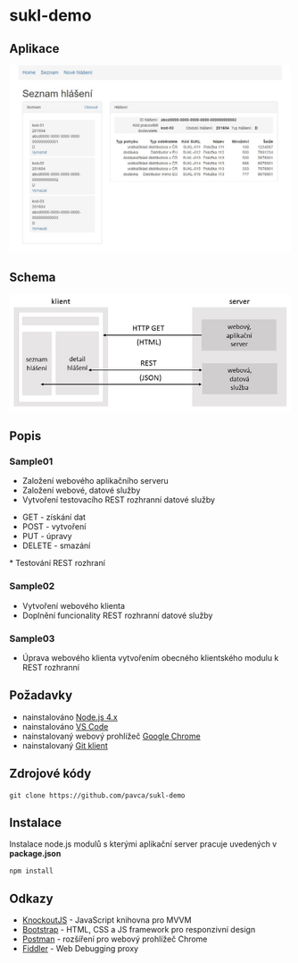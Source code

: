 # sukl-demo

## Aplikace
![Sukl Demo Aplikace](https://github.com/pavca/sukl-demo/raw/master/img/sukl-demo1.jpg)

## Schema
![Sukl Demo Schema](https://github.com/pavca/sukl-demo/raw/master/img/sukl-demo.jpg)

## Popis
### Sample01
* Založení webového aplikačního serveru
* Založení webové, datové služby
* Vytvoření testovacího REST rozhranní datové služby
<ul>
<li>GET - získání dat</li>
<li>POST - vytvoření</li>
<li>PUT - úpravy</li>
<li>DELETE - smazání</li>
</ul>
* Testování REST rozhraní

### Sample02
* Vytvoření webového klienta
* Doplnění funcionality REST rozhranní datové služby

### Sample03
* Úprava webového klienta vytvořením obecného klientského modulu k REST rozhranní

## Požadavky
* nainstalováno [Node.js 4.x](https://nodejs.org/)
* nainstalováno [VS Code](https://code.visualstudio.com/)
* nainstalovaný webový prohlížeč [Google Chrome](https://www.google.com/chrome/browser/desktop/index.html)
* nainstalovaný [Git klient](https://git-scm.com/download/gui/linux)

## Zdrojové kódy
```
git clone https://github.com/pavca/sukl-demo
```
## Instalace
Instalace node.js modulů s kterými aplikační server pracuje uvedených v <b>package.json</b>
```
npm install
```

## Odkazy
* [KnockoutJS](http://knockoutjs.com/) - JavaScript knihovna pro MVVM
* [Bootstrap](http://getbootstrap.com/) - HTML, CSS a JS framework pro responzivní design
* [Postman](https://chrome.google.com/webstore/detail/postman/fhbjgbiflinjbdggehcddcbncdddomop) - rozšíření pro webový prohlížeč Chrome 
* [Fiddler](http://www.telerik.com/fiddler) - Web Debugging proxy
